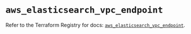# `aws_elasticsearch_vpc_endpoint`

Refer to the Terraform Registry for docs: [`aws_elasticsearch_vpc_endpoint`](https://registry.terraform.io/providers/hashicorp/aws/6.8.0/docs/resources/elasticsearch_vpc_endpoint).
